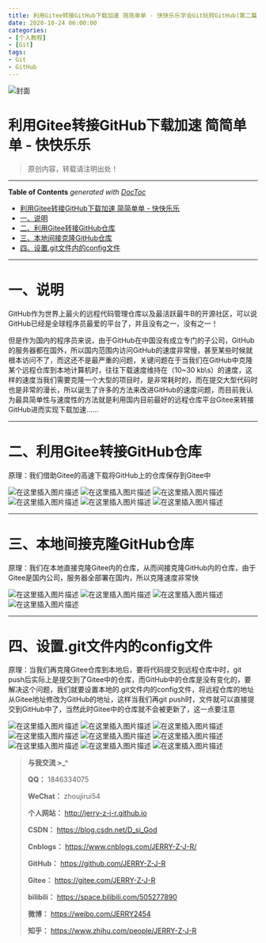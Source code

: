 ```yaml
---
title: 利用Gitee转接GitHub下载加速 简简单单 - 快快乐乐学会Git玩转GitHub(第二篇) 入门详解 - 精简归纳
date: 2020-10-24 06:00:00
categories: 
- [个人教程]
- [Git]
tags:
- Git
- GitHub
---
```


![封面](https://img-blog.csdnimg.cn/20201130224730571.jpg)

<!--more-->
# 利用Gitee转接GitHub下载加速 简简单单 - 快快乐乐

> 原创内容，转载请注明出处！


---

<!-- START doctoc generated TOC please keep comment here to allow auto update -->
<!-- DON'T EDIT THIS SECTION, INSTEAD RE-RUN doctoc TO UPDATE -->
**Table of Contents**  *generated with [DocToc](https://github.com/thlorenz/doctoc)*

- [利用Gitee转接GitHub下载加速 简简单单 - 快快乐乐](#%E5%88%A9%E7%94%A8gitee%E8%BD%AC%E6%8E%A5github%E4%B8%8B%E8%BD%BD%E5%8A%A0%E9%80%9F-%E7%AE%80%E7%AE%80%E5%8D%95%E5%8D%95---%E5%BF%AB%E5%BF%AB%E4%B9%90%E4%B9%90)
- [一、说明](#%E4%B8%80%E8%AF%B4%E6%98%8E)
- [二、利用Gitee转接GitHub仓库](#%E4%BA%8C%E5%88%A9%E7%94%A8gitee%E8%BD%AC%E6%8E%A5github%E4%BB%93%E5%BA%93)
- [三、本地间接克隆GitHub仓库](#%E4%B8%89%E6%9C%AC%E5%9C%B0%E9%97%B4%E6%8E%A5%E5%85%8B%E9%9A%86github%E4%BB%93%E5%BA%93)
- [四、设置.git文件内的config文件](#%E5%9B%9B%E8%AE%BE%E7%BD%AEgit%E6%96%87%E4%BB%B6%E5%86%85%E7%9A%84config%E6%96%87%E4%BB%B6)

<!-- END doctoc generated TOC please keep comment here to allow auto update -->


---



# 一、说明

GitHub作为世界上最火的远程代码管理仓库以及最活跃最牛B的开源社区，可以说GitHub已经是全球程序员最爱的平台了，并且没有之一，没有之一！

但是作为国内的程序员来说，由于GitHub在中国没有成立专门的子公司，GitHub的服务器都在国外，所以国内范围内访问GitHub的速度非常慢，甚至某些时候就根本访问不了，而这还不是最严重的问题，关键问题在于当我们在GitHub中克隆某个远程仓库到本地计算机时，往往下载速度维持在（10~30 kb\s）的速度，这样的速度当我们需要克隆一个大型的项目时，是非常耗时的，而在提交大型代码时也是非常的漫长，所以诞生了许多的方法来改进GitHub的速度问题，而目前我认为最具简单性与速度性的方法就是利用国内目前最好的远程仓库平台Gitee来转接GitHub进而实现下载加速……

---

# 二、利用Gitee转接GitHub仓库

原理：我们借助Gitee的高速下载将GitHub上的仓库保存到Gitee中

![在这里插入图片描述](https://img-blog.csdnimg.cn/2020102612151324.png?x-oss-process=image/watermark,type_ZmFuZ3poZW5naGVpdGk,shadow_10,text_aHR0cHM6Ly9ibG9nLmNzZG4ubmV0L0Rfc2lfR29k,size_16,color_FFFFFF,t_70#pic_center)
![在这里插入图片描述](https://img-blog.csdnimg.cn/20201026121522465.png?x-oss-process=image/watermark,type_ZmFuZ3poZW5naGVpdGk,shadow_10,text_aHR0cHM6Ly9ibG9nLmNzZG4ubmV0L0Rfc2lfR29k,size_16,color_FFFFFF,t_70#pic_center)
![在这里插入图片描述](https://img-blog.csdnimg.cn/2020102612154022.png?x-oss-process=image/watermark,type_ZmFuZ3poZW5naGVpdGk,shadow_10,text_aHR0cHM6Ly9ibG9nLmNzZG4ubmV0L0Rfc2lfR29k,size_16,color_FFFFFF,t_70#pic_center)
![在这里插入图片描述](https://img-blog.csdnimg.cn/20201026121551840.png?x-oss-process=image/watermark,type_ZmFuZ3poZW5naGVpdGk,shadow_10,text_aHR0cHM6Ly9ibG9nLmNzZG4ubmV0L0Rfc2lfR29k,size_16,color_FFFFFF,t_70#pic_center)
![在这里插入图片描述](https://img-blog.csdnimg.cn/20201026121600865.png?x-oss-process=image/watermark,type_ZmFuZ3poZW5naGVpdGk,shadow_10,text_aHR0cHM6Ly9ibG9nLmNzZG4ubmV0L0Rfc2lfR29k,size_16,color_FFFFFF,t_70#pic_center)
![在这里插入图片描述](https://img-blog.csdnimg.cn/20201026121610741.png?x-oss-process=image/watermark,type_ZmFuZ3poZW5naGVpdGk,shadow_10,text_aHR0cHM6Ly9ibG9nLmNzZG4ubmV0L0Rfc2lfR29k,size_16,color_FFFFFF,t_70#pic_center)


---

# 三、本地间接克隆GitHub仓库

原理：我们在本地直接克隆Gitee内的仓库，从而间接克隆GitHub内的仓库，由于Gitee是国内公司，服务器全部署在国内，所以克隆速度非常快

![在这里插入图片描述](https://img-blog.csdnimg.cn/20201026121624849.png?x-oss-process=image/watermark,type_ZmFuZ3poZW5naGVpdGk,shadow_10,text_aHR0cHM6Ly9ibG9nLmNzZG4ubmV0L0Rfc2lfR29k,size_16,color_FFFFFF,t_70#pic_center)
![在这里插入图片描述](https://img-blog.csdnimg.cn/20201026121634632.png?x-oss-process=image/watermark,type_ZmFuZ3poZW5naGVpdGk,shadow_10,text_aHR0cHM6Ly9ibG9nLmNzZG4ubmV0L0Rfc2lfR29k,size_16,color_FFFFFF,t_70#pic_center)
![在这里插入图片描述](https://img-blog.csdnimg.cn/20201026121642526.png?x-oss-process=image/watermark,type_ZmFuZ3poZW5naGVpdGk,shadow_10,text_aHR0cHM6Ly9ibG9nLmNzZG4ubmV0L0Rfc2lfR29k,size_16,color_FFFFFF,t_70#pic_center)
![在这里插入图片描述](https://img-blog.csdnimg.cn/20201026121650477.png?x-oss-process=image/watermark,type_ZmFuZ3poZW5naGVpdGk,shadow_10,text_aHR0cHM6Ly9ibG9nLmNzZG4ubmV0L0Rfc2lfR29k,size_16,color_FFFFFF,t_70#pic_center)


---

# 四、设置.git文件内的config文件

原理：当我们再克隆Gitee仓库到本地后，要将代码提交到远程仓库中时，git push后实际上是提交到了Gitee中的仓库，而GitHub中的仓库是没有变化的，要解决这个问题，我们就要设置本地的.git文件内的config文件，将远程仓库的地址从Gitee地址修改为GitHub的地址，这样当我们再git push时，文件就可以直接提交到GitHub中了，当然此时Gitee中的仓库就不会被更新了，这一点要注意

![在这里插入图片描述](https://img-blog.csdnimg.cn/20201026121706378.png?x-oss-process=image/watermark,type_ZmFuZ3poZW5naGVpdGk,shadow_10,text_aHR0cHM6Ly9ibG9nLmNzZG4ubmV0L0Rfc2lfR29k,size_16,color_FFFFFF,t_70#pic_center)
![在这里插入图片描述](https://img-blog.csdnimg.cn/20201026121717501.png?x-oss-process=image/watermark,type_ZmFuZ3poZW5naGVpdGk,shadow_10,text_aHR0cHM6Ly9ibG9nLmNzZG4ubmV0L0Rfc2lfR29k,size_16,color_FFFFFF,t_70#pic_center)
![在这里插入图片描述](https://img-blog.csdnimg.cn/20201026121728664.png?x-oss-process=image/watermark,type_ZmFuZ3poZW5naGVpdGk,shadow_10,text_aHR0cHM6Ly9ibG9nLmNzZG4ubmV0L0Rfc2lfR29k,size_16,color_FFFFFF,t_70#pic_center)
![在这里插入图片描述](https://img-blog.csdnimg.cn/20201026121735792.png?x-oss-process=image/watermark,type_ZmFuZ3poZW5naGVpdGk,shadow_10,text_aHR0cHM6Ly9ibG9nLmNzZG4ubmV0L0Rfc2lfR29k,size_16,color_FFFFFF,t_70#pic_center)
![在这里插入图片描述](https://img-blog.csdnimg.cn/20201026121743666.png?x-oss-process=image/watermark,type_ZmFuZ3poZW5naGVpdGk,shadow_10,text_aHR0cHM6Ly9ibG9nLmNzZG4ubmV0L0Rfc2lfR29k,size_16,color_FFFFFF,t_70#pic_center)
![在这里插入图片描述](https://img-blog.csdnimg.cn/2020102612175267.png?x-oss-process=image/watermark,type_ZmFuZ3poZW5naGVpdGk,shadow_10,text_aHR0cHM6Ly9ibG9nLmNzZG4ubmV0L0Rfc2lfR29k,size_16,color_FFFFFF,t_70#pic_center)
![在这里插入图片描述](https://img-blog.csdnimg.cn/2020102612180085.png?x-oss-process=image/watermark,type_ZmFuZ3poZW5naGVpdGk,shadow_10,text_aHR0cHM6Ly9ibG9nLmNzZG4ubmV0L0Rfc2lfR29k,size_16,color_FFFFFF,t_70#pic_center)
![在这里插入图片描述](https://img-blog.csdnimg.cn/20201026121808852.png?x-oss-process=image/watermark,type_ZmFuZ3poZW5naGVpdGk,shadow_10,text_aHR0cHM6Ly9ibG9nLmNzZG4ubmV0L0Rfc2lfR29k,size_16,color_FFFFFF,t_70#pic_center)
![在这里插入图片描述](https://img-blog.csdnimg.cn/20201026121816490.png?x-oss-process=image/watermark,type_ZmFuZ3poZW5naGVpdGk,shadow_10,text_aHR0cHM6Ly9ibG9nLmNzZG4ubmV0L0Rfc2lfR29k,size_16,color_FFFFFF,t_70#pic_center)

> **与我交流 >_^**
>
> **QQ：** 1846334075
>
> **WeChat：** zhoujirui54
>
> **个人网站：** <http://jerry-z-j-r.github.io>	
>
> **CSDN：** <https://blog.csdn.net/D_si_God>
>
> **Cnblogs：** <https://www.cnblogs.com/JERRY-Z-J-R/>
>
> **GitHub：** <https://github.com/JERRY-Z-J-R>
>
> **Gitee：** <https://gitee.com/JERRY-Z-J-R>
>
> **bilibili：** <https://space.bilibili.com/505277890>
>
> **微博：** <https://weibo.com/JERRY2454>
>
> **知乎：** <https://www.zhihu.com/people/JERRY-Z-J-R>